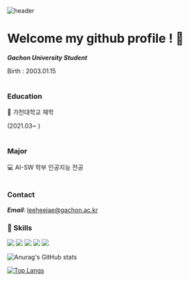 ![header](https://capsule-render.vercel.app/api?type=waving&color=auto&height=300&section=header&text=이희재(Heejae-L)&fontSize=60)
# Welcome my github profile ! 👋

***Gachon University Student***

Birth : 2003.01.15
<br/><br/>

### Education

🏢 가천대학교 재학

(2021.03~  )
<br/><br/>

### Major

💻 AI-SW 학부 인공지능 전공
<br/><br/>

### Contact

***Email***: leeheejae@gachon.ac.kr

### 🚀 Skills


<img src="https://img.shields.io/badge/C-A8B9CC?style=flat&logo=C&logoColor=black"/>
<img src="https://img.shields.io/badge/JavaScript-F7DF1E?style=flat&logo=JavaScript&logoColor=black"/>
<img src="https://img.shields.io/badge/SpringBoot-6DB33F?style=flat&logo=SpringBoot&logoColor=white"/>
<img src="https://img.shields.io/badge/HTML-E34F26?style=flat&logo=HTML5&logoColor=black"/>
<img src="https://img.shields.io/badge/JAVA-5382a1?style=flat&logo=JAVA&logoColor=black"/>

![Anurag's GitHub stats](https://github-readme-stats.vercel.app/api?username=Heejae-L&theme=flag-india&show_icons=true)

[![Top Langs](https://github-readme-stats.vercel.app/api/top-langs/?username=Heejae-L)](https://github.com/Heejae-L/github-readme-stats)

